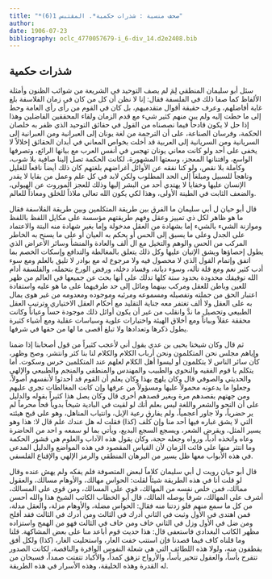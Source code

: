 ```yaml
---
title: "*صحف منسية : شذرات حكمية*. المقتبس 1(6)"
author: 
date: 1906-07-23
bibliography: oclc_4770057679-i_6-div_14.d2e2408.bib
---
```




##  شذرات حكمية 


 سئل  أبو سليمان المنطقي  لِمَ لم يصف التوحيد في الشريعة من شوائب الظنون وأمثلة الألفاظ كما صفا ذلك في الفلسفة فقال: إنا لا نظن أن كل من كان في زمان الفلاسفة بلغ غاية أفاضلهم، وعرف حقيقة أقوال متقدميهم، بل كان في القوم من رأى رأي العامة وحط إلى ما حطت إليه ولم يبن منهم كثير شيء مع قدم الزمان ولقاء المحققين الفاضلين وهذا إذا حل لا يكون قادحاً فيما نصصناه من القول في حقائق التوحيد الذي ظفر به خلصان الحكمة، وفرسان الصناعة، على أن الترجمة من لغة يونان إلى العبرانية ومن العبرانية إلى السريانية ومن السريانية إلى العربية قد أخلت بخواص المعاني في أبدان الحقائق إخلالاً لا يخفى على  أحد  ولو كانت معاني يونان تهجس في أنفس العرب مع بيانها الرائع، وتصرفها الواسع، وافتنانها المعجز، وسعتها المشهورة، لكانت الحكمة تصل إلينا صافية بلا شوب، وكاملة بلا نقص، ولو كنا نفقه عن الأوائل أغراضهم بلغتهم كان ذلك أيضاً ناقعاً للغليل وناهجاً للسبيل ومبلغاً إلى الحد المطلوب ولكن لابد في كل علم وعمل من بقايا لا يقدر الإنسان عليها وخفايا لا يهتدي  أحد  من البشر إليها وذلك للعجز الموروث عن الهيولى، والضعف الثابت في الطينة الأولى، وهذا لكي يكون الله تعالى ملاذاً للخلق ومعاذاً للعالم. 

 قال أبو حيان ل  أبي سليمان  ما الفرق بين طريقة المتكلمين وبين طريقة الفلاسفة فقال ما هو ظاهر لكل ذي تمييز وعقل وفهم طريقتهم مؤسسة   على مكايل اللفظ باللفظ وموازنة الشيء بالشيء إما بشهادة من العقل مدخولة وإما بغير شهادة منه البتة والاعتماد على الجدل وعلى ما يسبق إلى الحس أو يحكم به العيان أو على ما يسنح به الخاطر المركب من الحس والوهم والتخيل مع ال  ألف  والعادة والمنشأ وسائر الأعراض الذي يطول إحصاؤها ويشق الإتيان عليها وكل ذلك يتعلق بالمغالطة والتدافع وإسكات الخصم بما اتفق وإتمام القول الذي لا محصول فيه ولا مرجوع له مع بوادر لا تليق بالعلم ومع سوء أدب كثير نعم ومع قلة تأله، وسوء ديانة، وفساد دخلة، ورفض الورع بتحمله، والفلسفة أدام الله توفيقك محدودة بحدود  ستة  كلها تدلك على أنها بحث عن جميعها في العالم من ظهر للعين وباطن للعقل ومركب بينهما ومائل إلى حد طرفيهما على ما هو عليه واستفادة اعتبار الحق من جملته   وتفصيله ومسموعه ومرئيه وموجوده ومعدومه من غير هوى يمال به على العقل ولا  ألف  تغتفر معه جناية التقليد مع أحكام العقل الاختياري وترتيب العقل الطبيعي وتحصيل ما ندَّ وانقلب من غير أن يكون أوائل ذلك موجودة حساً وعياناً وكانت محققة عقلاً وبياناً ومع أخلاق الهيئة واختيارات علوية وسياسات عقلية ومع أشياء كثيرة يطول ذكرها وتعدادها ولا تبلغ أقصى ما لها من حقها في شرفها. 

 ثم قال وكان شيخنا يحيى بن عدي يقول أني لأعجب كثيراً من قول أصحابنا إذا ضمنا وإياهم مجلس نحن المتكلمون ونحن أرباب الكلام والكلام لنا بنا كثر وانتشر، وصح وظهر، كأن سائر الناس لا يتكلمون أو ليسوا أهل الكلام لعلهم عند المتكلمين خرس وسكوت. أما يتكلم يا قوم الفقيه والنحوي والطبيب والمهندس والمنطقي والمنجم والطبيعي والإلهي والحديثي   والصوفي قال وكان يلهج بهذا وكان يعلم أن القوم قد أحدثوا لأنفسهم أصولاً، وجعلوا ما يدعونه محمولاً عليها ومسؤولاً من عرفها وإن كانت المغالطات تجري عليهم ومن جهتهم بقصدهم مرة وبغير قصدهم أخرى قال وكان يصل هذا كثيراً بقوله والدليل على أن النحو والشعر واللغة ليس بعلم أنك لو لقيت في البادية شيخاً بدوياً قحاً محرماً لم ير حضرياً، ولا جاور أعجمياً، ولم يفارق رعية الإبل، وانتياب المناهل، وهو على قبح هيئته التي لا يشق غباره فيها  أحد  منا وإن كلف (كذا) فقلت له هل عندك علم قال لا: هذا وهو يسير المثل، ويقرض الشعر، ويسجع السجع البديع، ويأتي بما لو سمعه و  احد  من الحاضرة وعاه واتخذه أدباً، ورواه وجعله حجة، وكان يقول هذه الآداب والعلوم هي قشور الحكمة وما انتثر منها على فائت الزمان لأن القياس المقصود في هذه المواضع والدليل المدعى في هذه الأبواب معها ظل يسير من البرهان المنطقي والرمز الإلهي والإقناع الفلسفي. 

 قال أبو حيان رويت ل  أبي سليمان  كلاماً لبعض المتصوفة فلم يفكه ولم يهش عنده وقال لو قلت أنا في هذه الطريقة شيئاً لقلت: الحواس مهالك، والأوهام مسالك، والعقول ممالك، فمن خلص نفسه من المهالك، قوي على المسالك، ومن قوي على المسالك، أشرف على المهالك، شرفاً يوصله المالك، قال أبو الخطاب الكاتب الشيخ هذا والله أحسن من كل ما سمع منهم فلو زدتنا منه فقال: الحواس مضلة، والأوهام مزلة، والعقل مدلة، فمن اهتدى في الأول   وثبت في الثاني أدرك في الثالث ومن أدرك في الثالث فقد أفلح ومن ضل في الأول وزل في الثاني خاف ومن خاف في الثالث فهو من الهمج واستزاده مظهر الكاتب البغدادي فاستعفى قال:   هذا حديث قوم أباعد منا على بعض المشاكهة. قلنا وما قلناه كاف فيما قصدنا فإن استتب خفت العار، واستحليت الغار، (كذا) ولكل أفق يقطفون منه، ولولا هذه اللطائف التي هي شعلة النفوس الوافرة والناقصة، لكانت الصدور تتقرح بأساً، والعقول تتحير يأساً، والأرواح تزهق كمداً، والأكباد تتفتت صمداً، فسبحان من له القدرة وهذه الخليقة، وهذه الأسرار في هذه الطريقة. 
